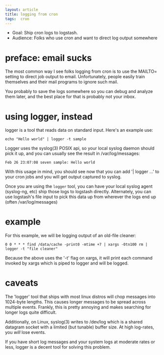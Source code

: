 ```yaml
---
layout: article
title: logging from cron
tags:  cron
---
```


* Goal: Ship cron logs to logstash.
* Audience: Folks who use cron and want to direct log output somewhere

# preface: email sucks

The most common way I see folks logging from cron is to use the MAILTO= setting
to direct job output to email. Unfortunately, people easily train themselves
and their mail programs to ignore such mail.

You probably to save the logs somewhere so you can debug and analyze them later,
and the best place for that is probably not your inbox.

# using logger, instead

logger is a tool that reads data on standard input. Here's an example use:

    echo "Hello world" | logger -t sample

Logger uses the syslog(3) POSIX api, so your local syslog daemon should pick it
up, and you can usually see the result in /var/log/messages:

    Feb 26 23:07:08 seven sample: Hello world

With this usage in mind, you should see now that you can add '| logger ...' to
your cron jobs and you will get output captured to syslog.

Once you are using the `logger` tool, you can have your local syslog agent
(syslog-ng, etc) ship those logs to logstash directly. Alternately, you can use
logstash's file input to pick this data up from wherever the logs end up (often
/var/log/messages)

# example

For this example, we will be logging output of an old-file cleaner:

    0 0 * * * find /data/cache -print0 -mtime +7 | xargs -0tn100 rm | logger -t "file cleaner"

Because the above uses the '-t' flag on xargs, it will print each command
invoked by xargs which is piped to logger and will be logged.

# caveats

The 'logger' tool that ships with most linux distros will chop messages into
1024-byte lengths. This causes longer messages to be spread across multiple
events. Frankly, this is pretty annoying and makes searching for longer logs
quite difficult.

Additionally, on Linux, syslog(3) writes to /dev/log which is a shared datagram
socket with a limited (but tunable) buffer size. At high log-rates, you *will*
lose events.

If you have short log messages and your system logs at moderate rates or less,
logger is a decent tool for solving this problem.
